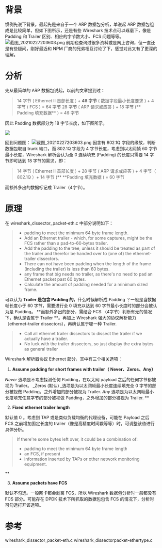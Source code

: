 # 背景
惯例先说下背景，最起先是来自于一个 ARP 数据包分析，单说起 ARP 数据包组成是比较简单，但如下图所示，还是有些 Wireshark 技术点可以琢磨下，像是 Padding 和 Trailer 区别、相应的字节数大小、FCS 问题等等。
![截图_20210227203603.png](https://cdn.nlark.com/yuque/0/2021/png/2777842/1614429377326-ac3df82d-34a4-4c4e-9c93-8885fde69445.png#align=left&display=inline&height=215&margin=%5Bobject%20Object%5D&name=%E6%88%AA%E5%9B%BE_20210227203603.png&originHeight=215&originWidth=729&size=12764&status=done&style=none&width=729)
前期也查询过很多资料或是网上咨询，但一直还是有些疑问，刚好最近和 NPM 厂商的兄弟相互讨论了下，感觉对此又有了更深的理解。

# 分析
先从最简单的 ARP 数据包说起，以前的文章提到过：
> 14 字节 ( Ethernet II 首部长度 ) + **46 字节** ( 数据字段最小长度要求 ) + 4 字节 ( FCS ) = 64 字节
> 28 字节 ( ARP 请求或应答 ) + 18 字节 (** Padding 填充数据** ) = 46 字节

因此 Padding 数据部分为 18 字节长度，如下图所示。

![](https://cdn.nlark.com/yuque/0/2021/png/2777842/1614432848675-e7ec177b-081c-42cc-afb5-f90b4fd53729.png#align=left&display=inline&height=470&margin=%5Bobject%20Object%5D&originHeight=470&originWidth=946&size=0&status=done&style=none&width=946)

回到问题图：
![截图_20210227203603.png](https://cdn.nlark.com/yuque/0/2021/png/2777842/1614429377326-ac3df82d-34a4-4c4e-9c93-8885fde69445.png#align=left&display=inline&height=215&margin=%5Bobject%20Object%5D&name=%E6%88%AA%E5%9B%BE_20210227203603.png&originHeight=215&originWidth=729&size=12764&status=done&style=none&width=729)
因含有 802.1Q 字段的缘故，判断数据包取自 trunk 端口，而 802.1Q 字段为 4 字节长度，考虑到以太网帧 60 字节最小长度，Wireshark 解析会认为全 0 连续填充 (Padding) 的长度只需要 14 字节即可达到 18 字节的需求，即：
> 14 字节 ( Ethernet II 首部长度 ) + 28 字节 ( ARP 请求或应答 ) + 4 字节（ 802.1Q ）+ 14 字节 (** **Padding 填充数据 )  = 60 字节

而额外多出的数据标记成 Trailer（4字节）。

# 原理
在 wireshark_dissector_packet-eth.c 中部分说明如下：
> - padding to meet the minimum 64 byte frame length.
> - Add an Ethernet trailer - which, for some captures, might be the FCS rather than a pad-to-60-bytes trailer.
> - Add the padding to the tree, unless it should be treated as part of the trailer and therefor be handed over to (one of) the ethernet-trailer dissectors.
> - There can not have been padding when the length of the frame (including the trailer) is less than 60 bytes.
> - any frame that big needs no trailer, as there's no need to pad an Ethernet packet past 60 bytes.
> - Calculate the amount of padding needed for a minimum sized frame.

可以认为 **Trailer 是包含 Padding 的**，什么时候解析成 Padding ？一般是当数据帧长度小于 60 字节，需要进行全 0 填充以达到 60 字节最小长度时的部分会被认为是 Padding。
**而额外多出的部分，需结合 FCS （4字节）判断有无的情况下，确认是否属于 Trailer **。再加上 Wireshark 强大的协议解析能力（ethernet-trailer dissectors），再确认属于哪一种 Trailer.
> - Call all ethernet trailer dissectors to dissect the trailer if we actually have a trailer.
> - No luck with the trailer dissectors, so just display the extra bytes as general trailer



Wireshark 解析器协议 Ethernet 部分，其中有三个相关选项：

1. **Assume padding for short frames with trailer（ Never、Zeros、Any）**

_Never_ 选项是不考虑探测任何 Padding，在以太网 payload 之后的任何字节都被视为 Trailer。
_Zeros (默认) _选项是为以太网帧最小长度连续填充全 0 字节的部分被视做 Padding，之外增加的部分被视为 Trailer.
_Any_ 选项是为以太网帧最小长度填充任意字节的部分被视做 Padding，之外增加的部分被视为 Trailer.
**

2. **Fixed ethernet trailer length**


默认值 0 。考虑到 TAP 或是类似负载均衡的代理设备，可能在 Payload 之后 FCS 之前增加固定长度的 trailer（像是高精度时间戳等等）时，可调整该值进行具体分析。
> If there're some bytes left over, it could be a combination of:
> - padding to meet the minimum 64 byte frame length
> - an FCS, if present
> - information inserted by TAPs or other network monitoring equipment.

**

3. **Assume packets have FCS**

默认不勾选。一般网卡都会剥离 FCS，所以 Wireshark 数据包分析时一般都没有 FCS 部分。可能存在 DPDK 技术下所抓取的数据包包含 FCS 的情况下，分析时可勾选打开该选项。


# 参考
wireshark_dissector_packet-eth.c
wireshark_dissectorpacket-ethertype.c


